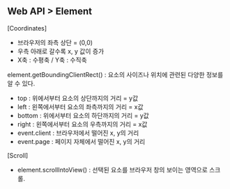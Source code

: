 Web API > Element
-

[Coordinates]
- 브라우저의 좌측 상단 = (0,0)
- 우측 아래로 갈수록 x, y 값이 증가
- X축 : 수평축 / Y축 : 수직축

element.getBoundingClientRect() : 요소의 사이즈나 위치에 관련된 다양한 정보를 알 수 있다.
- top : 위에서부터 요소의 상단까지의 거리 = y값
- left : 왼쪽에서부터 요소의 좌측까지의 거리 = x값
- bottom : 위에서부터 요소의 하단까지의 거리 = y값
- right : 왼쪽에서부터 요소의 우측까지의 거리 = x값
- event.client : 브라우저에서 떨어진 x, y의 거리
- event.page : 페이지 자체에서 떨어진 x, y의 거리

[Scroll]
- element.scrollIntoView() : 선택된 요소를 브라우저 창의 보이는 영역으로 스크롤.